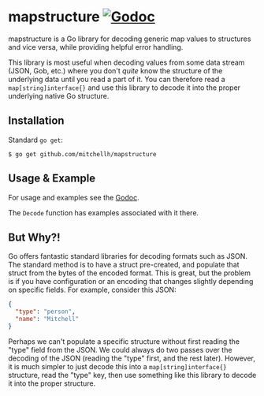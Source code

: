 # mapstructure [![Godoc](https://godoc.org/github.com/mitchellh/mapstructure?status.svg)](https://godoc.org/github.com/mitchellh/mapstructure)

mapstructure is a Go library for decoding generic map values to structures and
vice versa, while providing helpful error handling.

This library is most useful when decoding values from some data stream (JSON,
Gob, etc.) where you don't *quite* know the structure of the underlying data
until you read a part of it. You can therefore read a `map[string]interface{}`
and use this library to decode it into the proper underlying native Go
structure.

## Installation

Standard `go get`:

```
$ go get github.com/mitchellh/mapstructure
```

## Usage & Example

For usage and examples see the
[Godoc](http://godoc.org/github.com/mitchellh/mapstructure).

The `Decode` function has examples associated with it there.

## But Why?!

Go offers fantastic standard libraries for decoding formats such as JSON. The
standard method is to have a struct pre-created, and populate that struct from
the bytes of the encoded format. This is great, but the problem is if you have
configuration or an encoding that changes slightly depending on specific fields.
For example, consider this JSON:

```json
{
  "type": "person",
  "name": "Mitchell"
}
```

Perhaps we can't populate a specific structure without first reading the "type"
field from the JSON. We could always do two passes over the decoding of the JSON
(reading the "type" first, and the rest later). However, it is much simpler to
just decode this into a `map[string]interface{}` structure, read the "type" key,
then use something like this library to decode it into the proper structure.
